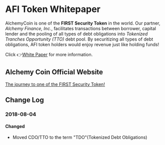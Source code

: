 # AFI Token Whitepaper

AlchemyCoin is one of the **FIRST Security Token** in the world. Our partner, *Alchemy Finance, Inc.*, facilitates transactions
between borrower, capital lender and the pooling of all types of debt obligations into *Tokenized Tranches Opportunity (TTO)* debt pool. By securitizing all types of debt obligations, AFI token holders would enjoy revenue just like holding funds!

Click :point_right:[White Paper](https://medium.com/alchemy-coin/how-to-buy-afi-token-with-eth-6df46940af24) for more information.
## Alchemy Coin Official Website

[The journey to one of the FIRST Security Token!](https://alchemycoin.io/)

## Change Log

### 2018-08-04

#### Changed

- Moved CDO/TTO to the term "TDO"(Tokenized Debt Obligations)